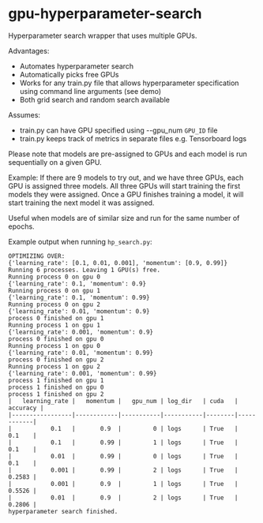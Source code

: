 # gpu-hyperparameter-search
Hyperparameter search wrapper that uses multiple GPUs.

Advantages:
- Automates hyperparameter search
- Automatically picks free GPUs
- Works for any train.py file that allows hyperparameter specification using command line arguments (see demo)
- Both grid search and random search available

Assumes:
- train.py can have GPU specified using --gpu_num `GPU_ID` file
- train.py keeps track of metrics in separate files e.g. Tensorboard logs

Please note that models are pre-assigned to GPUs and each model is run sequentially on a given GPU.

Example:
If there are 9 models to try out, and we have three GPUs, each GPU is assigned three models.
All three GPUs will start training the first models they were assigned. Once a GPU finishes training a model, it will start training the next model it was assigned.

Useful when models are of similar size and run for the same number of epochs.

Example output when running `hp_search.py`: 

```
OPTIMIZING OVER:
{'learning_rate': [0.1, 0.01, 0.001], 'momentum': [0.9, 0.99]}
Running 6 processes. Leaving 1 GPU(s) free.
Running process 0 on gpu 0
{'learning_rate': 0.1, 'momentum': 0.9}
Running process 0 on gpu 1
{'learning_rate': 0.1, 'momentum': 0.99}
Running process 0 on gpu 2
{'learning_rate': 0.01, 'momentum': 0.9}
process 0 finished on gpu 1
Running process 1 on gpu 1
{'learning_rate': 0.001, 'momentum': 0.9}
process 0 finished on gpu 0
Running process 1 on gpu 0
{'learning_rate': 0.01, 'momentum': 0.99}
process 0 finished on gpu 2
Running process 1 on gpu 2
{'learning_rate': 0.001, 'momentum': 0.99}
process 1 finished on gpu 1
process 1 finished on gpu 0
process 1 finished on gpu 2
|   learning_rate |   momentum |   gpu_num | log_dir   | cuda   |   accuracy |
|-----------------|------------|-----------|-----------|--------|------------|
|           0.1   |       0.9  |         0 | logs      | True   |     0.1    |
|           0.1   |       0.99 |         1 | logs      | True   |     0.1    |
|           0.01  |       0.99 |         0 | logs      | True   |     0.1    |
|           0.001 |       0.99 |         2 | logs      | True   |     0.2583 |
|           0.001 |       0.9  |         1 | logs      | True   |     0.5526 |
|           0.01  |       0.9  |         2 | logs      | True   |     0.2806 |
hyperparameter search finished.
```
